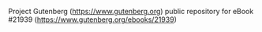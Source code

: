 Project Gutenberg (https://www.gutenberg.org) public repository for eBook #21939 (https://www.gutenberg.org/ebooks/21939)
